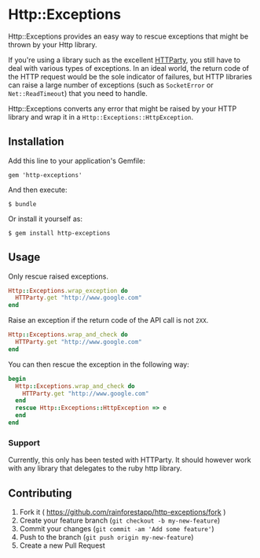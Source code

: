 # Http::Exceptions

Http::Exceptions provides an easy way to rescue exceptions that might be thrown by your Http library.

If you're using a library such as the excellent [HTTParty](https://github.com/jnunemaker/httparty), you still have to deal with various types of exceptions. In an ideal world, the return code of the HTTP request would be the sole indicator of failures, but HTTP libraries can raise a large number of exceptions (such as `SocketError` or `Net::ReadTimeout`) that you need to handle.

Http::Exceptions converts any error that might be raised by your HTTP library and wrap it in a `Http::Exceptions::HttpException`.

## Installation

Add this line to your application's Gemfile:

    gem 'http-exceptions'

And then execute:

    $ bundle

Or install it yourself as:

    $ gem install http-exceptions

## Usage

Only rescue raised exceptions.

```ruby
Http::Exceptions.wrap_exception do
  HTTParty.get "http://www.google.com"
end
```

Raise an exception if the return code of the API call is not `2XX`.

```ruby
Http::Exceptions.wrap_and_check do
  HTTParty.get "http://www.google.com"
end
```

You can then rescue the exception in the following way:

```ruby
begin
  Http::Exceptions.wrap_and_check do
    HTTParty.get "http://www.google.com"
  end
  rescue Http::Exceptions::HttpException => e
  end
end
```

### Support

Currently, this only has been tested with HTTParty. It should however work with any library that delegates to the ruby http library.

## Contributing

1. Fork it ( https://github.com/rainforestapp/http-exceptions/fork )
2. Create your feature branch (`git checkout -b my-new-feature`)
3. Commit your changes (`git commit -am 'Add some feature'`)
4. Push to the branch (`git push origin my-new-feature`)
5. Create a new Pull Request
